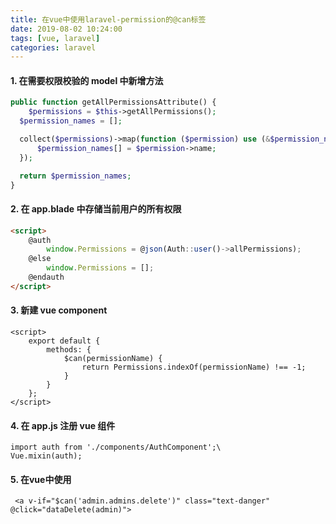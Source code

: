 ```yaml
---
title: 在vue中使用laravel-permission的@can标签
date: 2019-08-02 10:24:00
tags: [vue, laravel]
categories: laravel
---
```


#### 1. 在需要权限校验的 model 中新增方法
```php
public function getAllPermissionsAttribute() {
	$permissions = $this->getAllPermissions();
  $permission_names = [];

  collect($permissions)->map(function ($permission) use (&$permission_names) {
      $permission_names[] = $permission->name;
  });

  return $permission_names;
}
```

#### 2. 在 app.blade 中存储当前用户的所有权限
```html
<script>
    @auth
        window.Permissions = @json(Auth::user()->allPermissions);
    @else
        window.Permissions = [];
    @endauth
</script>
```
#### 3. 新建 vue component
```vue
<script>
    export default {
        methods: {
            $can(permissionName) {
                return Permissions.indexOf(permissionName) !== -1;
            }
        }
    };
</script>
```

#### 4.  在 app.js 注册 vue 组件
```
import auth from './components/AuthComponent';\
Vue.mixin(auth);
```

#### 5. 在vue中使用
```
 <a v-if="$can('admin.admins.delete')" class="text-danger" @click="dataDelete(admin)">
 ```
